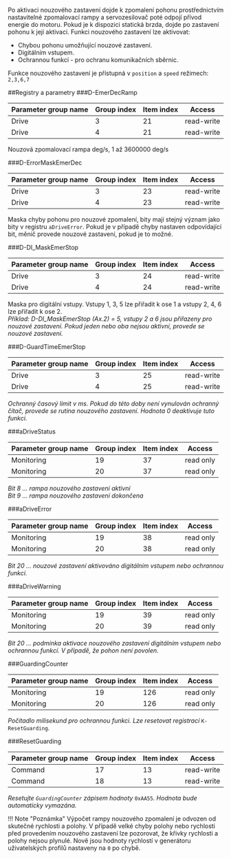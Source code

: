 Po aktivaci nouzového zastavení dojde k zpomalení pohonu prostřednictvím nastavitelné zpomalovací rampy a servozesilovač poté odpojí přívod energie do motoru.
Pokud je k dispozici statická brzda, dojde po zastavení pohonu k její aktivaci.
Funkci nouzového zastavení lze aktivovat:

- Chybou pohonu umožňující nouzové zastavení.
- Digitálním vstupem.
- Ochrannou funkcí - pro ochranu komunikačních sběrnic.

Funkce nouzového zastavení je přístupná v `position` a `speed` režimech: `2,3,6,7`

##Registry a parametry
###D-EmerDecRamp

| Parameter group name | Group index | Item index | Access |
|---|---|---|---|
| Drive | 3 | 21 | read-write |
| Drive | 4 | 21 | read-write |

Nouzová zpomalovací rampa deg/s, 1 až 3600000 deg/s
	
###D-ErrorMaskEmerDec

| Parameter group name | Group index | Item index | Access |
|---|---|---|---|
| Drive | 3 | 23 | read-write |
| Drive | 4 | 23 | read-write |

Maska chyby pohonu pro nouzové zpomalení, bity mají stejný význam jako bity v registru `aDriveError`.
Pokud je v případě chyby nastaven odpovídající bit, měnič provede nouzové zastavení, pokud je to možné.
	
###D-DI_MaskEmerStop

| Parameter group name | Group index | Item index | Access |
|---|---|---|---|
| Drive | 3 | 24 | read-write |
| Drive | 4 | 24 | read-write |

Maska pro digitální vstupy. Vstupy 1, 3, 5 lze přiřadit k ose 1 a vstupy 2, 4, 6 lze přiřadit k ose 2.   
*Příklad: D-DI_MaskEmerStop (Ax.2) = 5, vstupy 2 a 6 jsou přiřazeny pro nouzové zastavení.*
*Pokud jeden nebo oba nejsou aktivní, provede se nouzové zastavení.*   

###D-GuardTimeEmerStop

| Parameter group name | Group index | Item index | Access |
|---|---|---|---|
| Drive | 3 | 25 | read-write |
| Drive | 4 | 25 | read-write |

*Ochranný časový limit v ms. Pokud do této doby není vynulován ochranný čítač, provede se rutina nouzového zastavení. Hodnota 0 deaktivuje tuto funkci.*   

###aDriveStatus

| Parameter group name | Group index | Item index | Access |
|---|---|---|---|
| Monitoring | 19 | 37 | read only |
| Monitoring | 20 | 37 | read only |

*Bit 8 ... rampa nouzového zastavení aktivní*   
*Bit 9 ... rampa nouzového zastavení dokončena*   

###aDriveError

| Parameter group name | Group index | Item index | Access |
|---|---|---|---|
| Monitoring | 19 | 38 | read only |
| Monitoring | 20 | 38 | read only |

*Bit 20 ... nouzové zastavení aktivováno digitálním vstupem nebo ochrannou funkcí.*   

###aDriveWarning

| Parameter group name | Group index | Item index | Access |
|---|---|---|---|
| Monitoring | 19 | 39 | read only |
| Monitoring | 20 | 39 | read only |

*Bit 20 ... podmínka aktivace nouzového zastavení digitálním vstupem nebo ochrannou funkcí. V případě, že pohon není povolen.*   

###GuardingCounter

| Parameter group name | Group index | Item index | Access |
|---|---|---|---|
| Monitoring | 19 | 126 | read only |
| Monitoring | 20 | 126 | read only |

*Počítadlo milisekund pro ochrannou funkci. Lze resetovat registrací* `K-ResetGuarding`.   

###ResetGuarding

| Parameter group name | Group index | Item index | Access |
|---|---|---|---|
| Command | 17 | 13 | read-write |
| Command | 18 | 13 | read-write |

*Resetujte `GuardingCounter` zápisem hodnoty* `0xAA55`*. Hodnota bude automaticky vymazána.*

!!! Note "Poznámka"
	Výpočet rampy nouzového zpomalení je odvozen od skutečné rychlosti a polohy.
	V případě velké chyby polohy nebo rychlosti před provedením nouzového zastavení lze pozorovat, že křivky rychlosti a polohy nejsou plynulé.
	Nově jsou hodnoty rychlostí v generátoru uživatelských profilů nastaveny na `0` po chybě.
